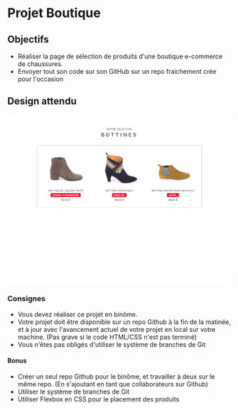# Projet Boutique

## Objectifs

- Réaliser la page de sélection de produits d'une boutique e-commerce de chaussures.
- Envoyer tout son code sur son GitHub sur un repo fraichement crée pour l'occasion

## Design attendu

![Rendu](rendu/rendu-selection.png)

### Consignes
- Vous devez réaliser ce projet en binôme.
- Votre projet doit être disponible sur un repo Github à la fin de la matinée, et à jour avec l'avancement actuel de votre projet en local sur votre machine. (Pas grave si le code HTML/CSS n'est pas terminé)
- Vous n'êtes pas obligés d'utiliser le système de branches de Git

#### Bonus
- Créer un seul repo Github pour le binôme, et travailler à deux sur le même repo. (En s'ajoutant en tant que collaborateurs sur Github)
- Utiliser le système de branches de Git
- Utiliser Flexbox en CSS pour le placement des produits